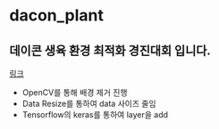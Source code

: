 # dacon_plant
## 데이콘 생육 환경 최적화 경진대회 입니다.
[링크](https://dacon.io/competitions/official/235897/overview/description)

- OpenCV를 통해 배경 제거 진행
- Data Resize를 통하여 data 사이즈 줄임
- Tensorflow의 keras를 통하여 layer을 add

